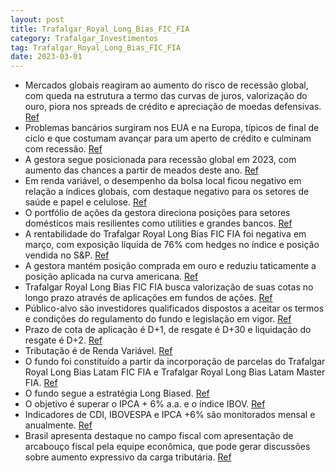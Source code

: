 ```yaml
---
layout: post
title: Trafalgar_Royal_Long_Bias_FIC_FIA
category: Trafalgar_Investimentos
tag: Trafalgar_Royal_Long_Bias_FIC_FIA
date: 2023-03-01
---
```


- Mercados globais reagiram ao aumento do risco de recessão global, com queda na estrutura a termo das curvas de juros, valorização do ouro, piora nos spreads de crédito e apreciação de moedas defensivas.
<a href="#" onclick="search_on_pdf('chances de uma recessão global deveriam se intensificar a partir de meados deste ano, tornando vuln')">Ref</a>
- Problemas bancários surgiram nos EUA e na Europa, típicos de final de ciclo e que costumam avançar para um aperto de crédito e culminam com recessão.
<a href="#" onclick="search_on_pdf('precisar onde os problemas irão surgir; comumente eles aparecem nos elos mais fracos e/ou setores m')">Ref</a>
- A gestora segue posicionada para recessão global em 2023, com aumento das chances a partir de meados deste ano.
<a href="#" onclick="search_on_pdf('chances de uma recessão global deveriam se intensificar a partir de meados deste ano, tornando vuln')">Ref</a>
- Em renda variável, o desempenho da bolsa local ficou negativo em relação a índices globais, com destaque negativo para os setores de saúde e papel e celulose.
<a href="#" onclick="search_on_pdf('Fonte: Bloomberg, elaboração Trafalgar O desempenho foi bastante desigual entre setores, com destaq')">Ref</a>
- O portfólio de ações da gestora direciona posições para setores domésticos mais resilientes como utilities e grandes bancos.
<a href="#" onclick="search_on_pdf('de ações. Permanecemos com visão mais cautelosa e utilização de risco mais baixa que a média histór')">Ref</a>
- A rentabilidade do Trafalgar Royal Long Bias FIC FIA foi negativa em março, com exposição líquida de 76% com hedges no índice e posição vendida no S&P.
<a href="#" onclick="search_on_pdf('negócios e o valuation implícito nos parecem ter melhor assimetria de retorno no atual cenário.  ')">Ref</a>
- A gestora mantém posição comprada em ouro e reduziu taticamente a posição aplicada na curva americana.
<a href="#" onclick="search_on_pdf('Em renda fixa global, conforme comentado na carta anterior, tínhamos aumentado a posição aplicada n')">Ref</a>
- Trafalgar Royal Long Bias FIC FIA busca valorização de suas cotas no longo prazo através de aplicações em fundos de ações.
<a href="#" onclick="search_on_pdf('Trafalgar Royal Long Bias FIC FIA (CNPJ: 41.360.111/0001-96); Classificação Anbima: Ações Ativo Livr')">Ref</a>
- Público-alvo são investidores qualificados dispostos a aceitar os termos e condições do regulamento do fundo e legislação em vigor.
<a href="#" onclick="search_on_pdf('de suas cotas no longo prazo, preferencialmente através das aplicações de seus recursos em cotas de ')">Ref</a>
- Prazo de cota de aplicação é D+1, de resgate é D+30 e liquidação do resgate é D+2.
<a href="#" onclick="search_on_pdf('de fechamento / dias úteis), cota de resgate: D+30 (cota de fechamento / dias corridos), liquidação ')">Ref</a>
- Tributação é de Renda Variável.
<a href="#" onclick="search_on_pdf('Central sobre a trajetória dos juros. Seguimos com baixa alocação no Brasil, aproveitando os níveis')">Ref</a>
- O fundo foi constituído a partir da incorporação de parcelas do Trafalgar Royal Long Bias Latam FIC FIA e Trafalgar Royal Long Bias Latam Master FIA.
<a href="#" onclick="search_on_pdf('ROYAL, foi constituído a partir da incorporação da parcela cindida do fundo Trafalgar Royal Long Bia')">Ref</a>
- O fundo segue a estratégia Long Biased.
<a href="#" onclick="search_on_pdf('negócios e o valuation implícito nos parecem ter melhor assimetria de retorno no atual cenário.  ')">Ref</a>
- O objetivo é superar o IPCA + 6% a.a. e o índice IBOV.
<a href="#" onclick="search_on_pdf('Long BiasedMêsAnoDesde o inícioPL AtualPL Médio 12MInício  Trafalgar Royal Long Bias FIC FIA')">Ref</a>
- Indicadores de CDI, IBOVESPA e IPCA +6% são monitorados mensal e anualmente.
<a href="#" onclick="search_on_pdf('Long BiasedMêsAnoDesde o inícioPL AtualPL Médio 12MInício  Trafalgar Royal Long Bias FIC FIA')">Ref</a>
- Brasil apresenta destaque no campo fiscal com apresentação de arcabouço fiscal pela equipe econômica, que pode gerar discussões sobre aumento expressivo da carga tributária.
<a href="#" onclick="search_on_pdf('de soft-landing global e o risco de recessão, com a chance de inflação persistente gradualmente cai')">Ref</a>
